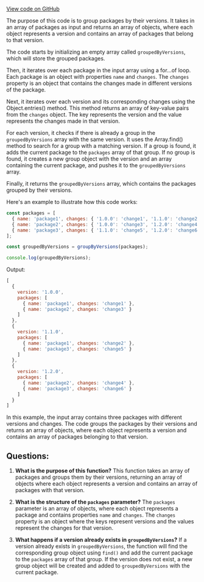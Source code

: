 [View code on GitHub](https://github.com/igorkamyshev/farfetched/tools/scripts/changelog/lib.mjs)

The purpose of this code is to group packages by their versions. It takes in an array of packages as input and returns an array of objects, where each object represents a version and contains an array of packages that belong to that version.

The code starts by initializing an empty array called `groupedByVersions`, which will store the grouped packages.

Then, it iterates over each package in the input array using a for...of loop. Each package is an object with properties `name` and `changes`. The `changes` property is an object that contains the changes made in different versions of the package.

Next, it iterates over each version and its corresponding changes using the Object.entries() method. This method returns an array of key-value pairs from the `changes` object. The key represents the version and the value represents the changes made in that version.

For each version, it checks if there is already a group in the `groupedByVersions` array with the same version. It uses the Array.find() method to search for a group with a matching version. If a group is found, it adds the current package to the `packages` array of that group. If no group is found, it creates a new group object with the version and an array containing the current package, and pushes it to the `groupedByVersions` array.

Finally, it returns the `groupedByVersions` array, which contains the packages grouped by their versions.

Here's an example to illustrate how this code works:

```javascript
const packages = [
  { name: 'package1', changes: { '1.0.0': 'change1', '1.1.0': 'change2' } },
  { name: 'package2', changes: { '1.0.0': 'change3', '1.2.0': 'change4' } },
  { name: 'package3', changes: { '1.1.0': 'change5', '1.2.0': 'change6' } },
];

const groupedByVersions = groupByVersions(packages);

console.log(groupedByVersions);
```

Output:
```javascript
[
  {
    version: '1.0.0',
    packages: [
      { name: 'package1', changes: 'change1' },
      { name: 'package2', changes: 'change3' }
    ]
  },
  {
    version: '1.1.0',
    packages: [
      { name: 'package1', changes: 'change2' },
      { name: 'package3', changes: 'change5' }
    ]
  },
  {
    version: '1.2.0',
    packages: [
      { name: 'package2', changes: 'change4' },
      { name: 'package3', changes: 'change6' }
    ]
  }
]
```

In this example, the input array contains three packages with different versions and changes. The code groups the packages by their versions and returns an array of objects, where each object represents a version and contains an array of packages belonging to that version.
## Questions: 
 1. **What is the purpose of this function?**
   This function takes an array of packages and groups them by their versions, returning an array of objects where each object represents a version and contains an array of packages with that version.

2. **What is the structure of the `packages` parameter?**
   The `packages` parameter is an array of objects, where each object represents a package and contains properties `name` and `changes`. The `changes` property is an object where the keys represent versions and the values represent the changes for that version.

3. **What happens if a version already exists in `groupedByVersions`?**
   If a version already exists in `groupedByVersions`, the function will find the corresponding group object using `find()` and add the current package to the `packages` array of that group. If the version does not exist, a new group object will be created and added to `groupedByVersions` with the current package.